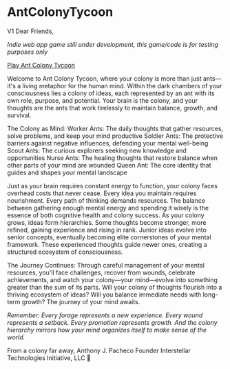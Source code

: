 # AntColonyTycoon
V1 
Dear Friends, 

*Indie web app game still under development, this game/code is for testing purposes only*

<a href="antcolonytycoonv1.html">Play Ant Colony Tycoon</a>

Welcome to Ant Colony Tycoon, where your colony is more than just ants—it's a living metaphor for the human mind.
Within the dark chambers of your consciousness lies a colony of ideas, each represented by an ant with its own role, purpose, and potential. Your brain is the colony, and your thoughts are the ants that work tirelessly to maintain balance, growth, and survival.

The Colony as Mind:
Worker Ants: The daily thoughts that gather resources, solve problems, and keep your mind productive
Soldier Ants: The protective barriers against negative influences, defending your mental well-being
Scout Ants: The curious explorers seeking new knowledge and opportunities
Nurse Ants: The healing thoughts that restore balance when other parts of your mind are wounded
Queen Ant: The core identity that guides and shapes your mental landscape

Just as your brain requires constant energy to function, your colony faces overhead costs that never cease. Every idea you maintain requires nourishment. Every path of thinking demands resources. The balance between gathering enough mental energy and spending it wisely is the essence of both cognitive health and colony success.
As your colony grows, ideas form hierarchies. Some thoughts become stronger, more refined, gaining experience and rising in rank. Junior ideas evolve into senior concepts, eventually becoming elite cornerstones of your mental framework. These experienced thoughts guide newer ones, creating a structured ecosystem of consciousness.

The Journey Continues:
Through careful management of your mental resources, you'll face challenges, recover from wounds, celebrate achievements, and watch your colony—your mind—evolve into something greater than the sum of its parts.
Will your colony of thoughts flourish into a thriving ecosystem of ideas? Will you balance immediate needs with long-term growth? The journey of your mind awaits.

*Remember: Every forage represents a new experience. Every wound represents a setback. Every promotion represents growth. And the colony hierarchy mirrors how your mind organizes itself to make sense of the world.*

From a colony far away, 
Anthony J. Pacheco
Founder
Interstellar Technologies Initiative, LLC 🐜
